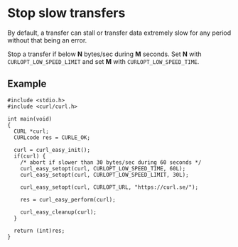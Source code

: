 # Stop slow transfers

By default, a transfer can stall or transfer data extremely slow for any
period without that being an error.

Stop a transfer if below **N** bytes/sec during **M** seconds. Set **N** with
`CURLOPT_LOW_SPEED_LIMIT` and set **M** with `CURLOPT_LOW_SPEED_TIME`.

## Example

    #include <stdio.h>
    #include <curl/curl.h>

    int main(void)
    {
      CURL *curl;
      CURLcode res = CURLE_OK;

      curl = curl_easy_init();
      if(curl) {
        /* abort if slower than 30 bytes/sec during 60 seconds */
        curl_easy_setopt(curl, CURLOPT_LOW_SPEED_TIME, 60L);
        curl_easy_setopt(curl, CURLOPT_LOW_SPEED_LIMIT, 30L);

        curl_easy_setopt(curl, CURLOPT_URL, "https://curl.se/");

        res = curl_easy_perform(curl);

        curl_easy_cleanup(curl);
      }

      return (int)res;
    }
